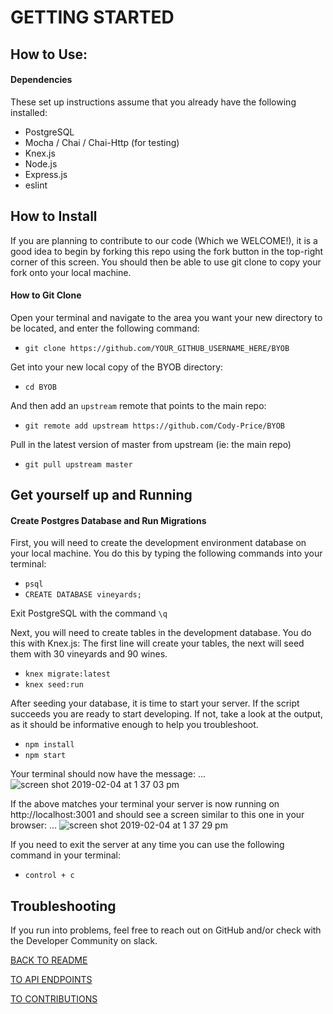 # GETTING STARTED

## How to Use:

#### Dependencies
  These set up instructions assume that you already have the following installed:
  * PostgreSQL
  * Mocha / Chai / Chai-Http (for testing)
  * Knex.js
  * Node.js
  * Express.js
  * eslint

## How to Install
  If you are planning to contribute to our code (Which we WELCOME!), it is a good idea to begin by forking this repo using the fork button in the top-right corner of this screen.  You should then be able to use git clone to copy your fork onto your local machine.  

#### How to Git Clone
Open your terminal and navigate to the area you want your new directory to be located, and enter the following command:
* `git clone https://github.com/YOUR_GITHUB_USERNAME_HERE/BYOB`

Get into your new local copy of the BYOB directory:
* `cd BYOB`

And then add an `upstream` remote that points to the main repo:
* `git remote add upstream https://github.com/Cody-Price/BYOB`

Pull in the latest version of master from upstream (ie: the main repo)
* `git pull upstream master`

## Get yourself up and Running

#### Create Postgres Database and Run Migrations
First, you will need to create the development environment database on your local machine.  You do this by typing the following commands into your terminal: 

* `psql`
* `CREATE DATABASE vineyards;`

Exit PostgreSQL with the command `\q`

Next, you will need to create tables in the development database.  You do this with Knex.js:  The first line will create your tables, the next will seed them with 30 vineyards and 90 wines.  

* `knex migrate:latest`
* `knex seed:run`

After seeding your database, it is time to start your server.  If the script succeeds you are ready to start developing.  If not, take a look at the output, as it should be informative enough to help you troubleshoot.  

* `npm install`
* `npm start`

Your terminal should now have the message:
... ![screen shot 2019-02-04 at 1 37 03 pm](https://user-images.githubusercontent.com/40974490/52235715-2c8fec80-2882-11e9-8376-ba38d9aa9815.png)

If the above matches your terminal your server is now running on http://localhost:3001 and should see a screen similar
to this one in your browser:
... ![screen shot 2019-02-04 at 1 37 29 pm](https://user-images.githubusercontent.com/40974490/52235722-30237380-2882-11e9-8bee-fc6a7aaddf70.png)

If you need to exit the server at any time you can use the following command in your terminal:
* `control + c`

## Troubleshooting
If you run into problems, feel free to reach out on GitHub and/or check with the Developer Community on slack. 

[BACK TO README](https://github.com/Cody-Price/BYOB)

[TO API ENDPOINTS](https://github.com/Cody-Price/BYOB/blob/master/API_ENDPOINTS.md)

[TO CONTRIBUTIONS](https://github.com/Cody-Price/BYOB/blob/master/CONTRIBUTING.md)



